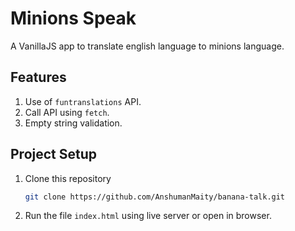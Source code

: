 # Minions Speak

A VanillaJS app to translate english language to minions language.

## Features
1. Use of `funtranslations` API.
2. Call API using `fetch`. 
3. Empty string validation.

## Project Setup
1. Clone this repository 
    ```bash
    git clone https://github.com/AnshumanMaity/banana-talk.git
    ```
2. Run the file `index.html` using live server or open in browser.